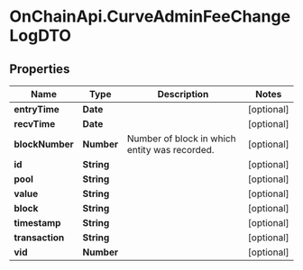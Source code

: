 # OnChainApi.CurveAdminFeeChangeLogDTO

## Properties

Name | Type | Description | Notes
------------ | ------------- | ------------- | -------------
**entryTime** | **Date** |  | [optional] 
**recvTime** | **Date** |  | [optional] 
**blockNumber** | **Number** | Number of block in which entity was recorded. | [optional] 
**id** | **String** |  | [optional] 
**pool** | **String** |  | [optional] 
**value** | **String** |  | [optional] 
**block** | **String** |  | [optional] 
**timestamp** | **String** |  | [optional] 
**transaction** | **String** |  | [optional] 
**vid** | **Number** |  | [optional] 



